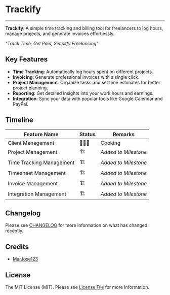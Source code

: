# Trackify

---

<strong>Trackify</strong>: A simple time tracking and billing tool for freelancers to log hours, manage projects, and generate invoices effortlessly.


<i>"Track Time, Get Paid, Simplify Freelancing"</i>

## Key Features

- **Time Tracking**: Automatically log hours spent on different projects.
- **Invoicing**: Generate professional invoices with a single click.
- **Project Management**: Organize tasks and set time estimates for better project planning.
- **Reporting**: Get detailed insights into your work hours and earnings.
- **Integration**: Sync your data with popular tools like Google Calendar and PayPal.

## Timeline

| **Feature Name**         | **Status** | **Remarks**          |
|--------------------------|------------|----------------------|
| Client Management        | 🍳🧑‍🍳    | Cooking              |
| Project Management       | 🏗️        | _Added to Milestone_ |
| Time Tracking Management | 🏗️        | _Added to Milestone_ |
| Timesheet Management     | 🏗️        | _Added to Milestone_ |
| Invoice Management       | 🏗️        | _Added to Milestone_ |
| Integration Management   | 🏗️        | _Added to Milestone_ |


## Changelog

Please see [CHANGELOG](CHANGELOG.md) for more information on what has changed recently.


## Credits

- [MarJose123](https://github.com/marjose123)


## License

The MIT License (MIT). Please see [License File](LICENSE.md) for more information.
